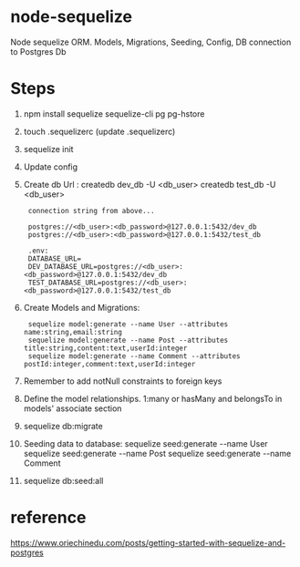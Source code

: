 # node-sequelize
Node sequelize ORM. Models, Migrations, Seeding, Config, DB connection to Postgres Db

# Steps
1. npm install sequelize sequelize-cli pg pg-hstore
2. touch .sequelizerc (update .sequelizerc)
3. sequelize init
4. Update config
5. Create db Url :
        createdb dev_db -U <db_user>
        createdb test_db -U <db_user>
        
        connection string from above...
        
        postgres://<db_user>:<db_password>@127.0.0.1:5432/dev_db
        postgres://<db_user>:<db_password>@127.0.0.1:5432/test_db
        
        .env:
        DATABASE_URL=
        DEV_DATABASE_URL=postgres://<db_user>:<db_password>@127.0.0.1:5432/dev_db
        TEST_DATABASE_URL=postgres://<db_user>:<db_password>@127.0.0.1:5432/test_db
        
6. Create Models and Migrations:

        sequelize model:generate --name User --attributes name:string,email:string
        sequelize model:generate --name Post --attributes title:string,content:text,userId:integer
        sequelize model:generate --name Comment --attributes postId:integer,comment:text,userId:integer  
        
7. Remember to add notNull constraints to foreign keys
8. Define the model relationships. 1:many or hasMany and belongsTo in models' associate section
9. sequelize db:migrate

10. Seeding data to database:
        sequelize seed:generate --name User
        sequelize seed:generate --name Post
        sequelize seed:generate --name Comment  
        
11. sequelize db:seed:all
  
# reference
https://www.oriechinedu.com/posts/getting-started-with-sequelize-and-postgres

